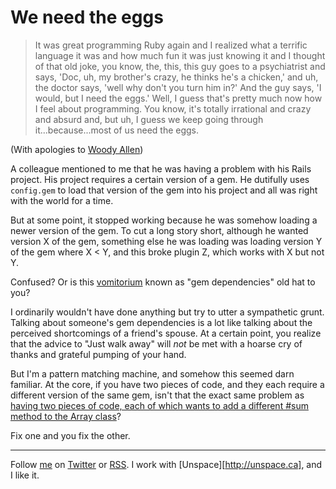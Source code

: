 We need the eggs
===

> It was great programming Ruby again and I realized what a terrific language it was and how much fun it was just knowing it and I thought of that old joke, you know, the, this, this guy goes to a psychiatrist and says, 'Doc, uh, my brother's crazy, he thinks he's a chicken,' and uh, the doctor says, 'well why don't you turn him in?' And the guy says, 'I would, but I need the eggs.' Well, I guess that's pretty much now how I feel about programming. You know, it's totally irrational and crazy and absurd and, but uh, I guess we keep going through it...because...most of us need the eggs.

(With apologies to [Woody Allen](http://www.youtube.com/watch?v=W-M3Q2zhGd4 "YouTube - Annie Hall ending"))

A colleague mentioned to me that he was having a problem with his Rails project. His project requires a certain version of a gem. He dutifully uses `config.gem` to load that version of the gem into his project and all was right with the world for a time.

But at some point, it stopped working because he was somehow loading a newer version of the gem. To cut a long story short, although he wanted version X of the gem, something else he was loading was loading version Y of the gem where X < Y, and this broke plugin Z, which works with X but not Y.

Confused? Or is this [vomitorium](http://www.straightdope.com/columns/read/2421/were-there-really-vomitoriums-in-ancient-rome) known as "gem dependencies" old hat to you?

I ordinarily wouldn't have done anything but try to utter a sympathetic grunt. Talking about someone's gem dependencies is a lot like talking about the perceived shortcomings of a friend's spouse. At a certain point, you realize that the advice to "Just walk away" will *not* be met with a hoarse cry of thanks and grateful pumping of your hand.

But I'm a pattern matching machine, and somehow this seemed darn familiar. At the core, if you have two pieces of code, and they each require a different version of the same gem, isn't that the exact same problem as [having two pieces of code, each of which wants to add a different #sum method to the Array class](http://github.com/raganwald/homoiconic/blob/master/2009-04-08/sick.md#readme "Sick of this Shit")?

Fix one and you fix the other.

---
	
Follow [me](http://reginald.braythwayt.com) on [Twitter](http://twitter.com/raganwald) or [RSS](http://feeds.feedburner.com/raganwald "raganwald's rss feed"). I work with [Unspace][http://unspace.ca], and I like it.